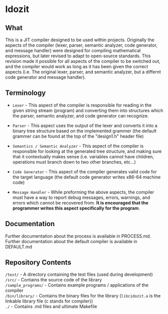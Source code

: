 # Idozit

## What
This is a JIT compiler designed to be used within projects. Originally the aspects of the compiler (lexer, parser, semantic analyzer, code generator, and message handler) were designed for compiling mathematical expressions, but later revised to adapt to open-source standards. This revision made it possible for all aspects of the compiler to be switched out, and the compiler would work as long as it has been given the correct aspects (i.e. The original lexer, parser, and semantic analyzer, but a differnt code generator and message handler). 

## Terminology
* `Lexer` - This aspect of the compiler is responsible for reading in the given string stream (program) and converting them into structures which the parser, semantic analyzer, and code generator can recognize.<br>
* `Parser` - This aspect uses the output of the lexer and converts it into a binary tree structure based on the implemented grammer (the default grammer can be found at the top of the "design1.h" header file)

* `Semantics / Semantic Analyzer` - This aspect of the compiler is responsible for looking at the generated tree structure, and making sure that it contextually makes sense (i.e. variables cannot have children, operations must branch down to two other branches, etc...)

* `Code Generator` - This aspect of the compiler generates valid code for the target language (the default code generator writes x86-64 machine code)

* `Message Handler` - While preforming the above aspects, the compiler must have a way to report debug messages, errors, warnings, and errors which cannot be recovered from. **It is encouraged that the programmer writes this aspect specifically for the program**.<br>

## Documentation
Further documentation about the process is available in PROCESS.md.<br>
Further documentation about the default compiler is available in DEFAULT.md
 
## Repository Contents
`/test/` - A directory containing the test files (used during development)<br>
`/src/` - Contains the source code of the library<br>
`/sample_programs/` - Contains example programs / applications of the compiler<br>
`/bin/library/` - Contains the binary files for the library (`libcidozit.a` is the linkable library file (c stands for compiler))<br>
`./` - Contains .md files and ultimate Makefile
